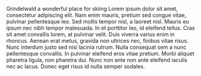 Grindelwald a wonderful place for skiing
Lorem ipsum dolor sit amet, consectetur adipiscing elit. Nam enim mauris, pretium sed congue vitae, pulvinar pellentesque leo. Sed mollis tempor nisl, a laoreet nisl. Mauris eu ipsum nec nibh tempor malesuada. In et porttitor leo, id eleifend tellus. Cras sit amet convallis lorem, at pulvinar velit. Duis viverra varius enim in rhoncus. Aenean erat metus, gravida non ultrices nec, finibus vitae risus. Nunc interdum justo sed nisi lacinia rutrum. Nulla consequat sem a nunc pellentesque convallis. In pulvinar eleifend eros vitae pretium. Morbi aliquet pharetra ligula, non pharetra dui. Nunc non ante non ante eleifend iaculis nec ac lacus. Donec eget risus id nulla semper sodales.
